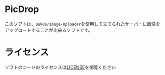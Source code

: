 # PicDrop
このソフトは、`puk06/Image-Uploader`を使用して立てられたサーバーに画像をアップロードすることが出来るソフトです。

# ライセンス
ソフトのコードのライセンスは[LICENSE](https://github.com/puk06/PicDrop/blob/main/LICENSE.txt)を御覧ください
